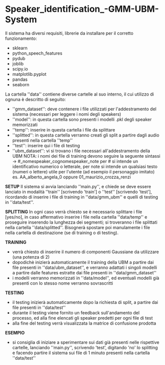# Speaker_identification_-GMM-UBM- System
Il sistema ha diversi requisiti, librerie da installare per il corretto funzionamento:
  - sklearn
  - python_speech_features
  - pydub
  - joblib
  - scipy.io
  - matplotlib.pyplot
  - pandas
  - seaborn

La cartella ''data'' contiene diverse cartelle al suo interno, il cui utilizzo di ognuna è descritto di seguito:
  - ''gmm_dataset'': deve contenere i file utilizzati per l'addestramento del sistema (necessari per leggere i nomi degli speakers)
  - ''model'': in questa cartella sono presenti i modelli .pkl degli speaker memorizzati
  - ''temp'': inserire in questa cartella i file da splittare
  - ''splitted'': in questa cartella verranno creati gli split a partire dagli audio presenti nella cartella ''temp''
  - ''test'': inserire qui i file di testing
  - ''ubm_dataset'': vi si trovano i file necessari all'addestramento della UBM
NOTA: i nomi dei file di training devono seguire la seguente sintassi -> #_nomespeaker_cognomespeaker_note
      per # si intende un identificativo numerico o letterale,
      per note si intende un qualsiasi testo (numeri o lettere) utile per l'utente (ad esempio il personaggio imitato)
      es. AA_alberto_angela_0 oppure 01_maurizio_crozza_renzi
      
**SETUP**
Il sistema si avvia lanciando ''main.py'', e chiede se deve essere lanciato in modalità ''train'' [scrivendo 'train'] o ''test'' [scrivendo 'test'], 
ricordando di inserire i file di training in ''data/gmm_ubm'' e quelli di testing in ''data/test''.

**SPLITTING**
In ogni caso verrà chiesto se è necessario splittare i file [yes/no], in caso affermativo inserire i file nella cartella ''data/temp'' e proseguire
inserendo la lunghezza dei segmenti; si troveranno i file splittati nella cartella ''data/splitted''. Bisognerà spostare poi manulamente i file nella
cartella di destinazione (se di training o di testing).

**TRAINING**
- verrà chiesto di inserire il numero di componenti Gaussiane da utilizzare (una potenza di 2)
- dopodichè inizierà automaticamente il training della UBM a partire dai file presenti in ''data/ubm_dataset'', e verranno adattati i singoli modelli
  a partire dalle features estratte dai file presenti in ''data/gmm_dataset''
- i modelli verranno memorizzati in ''data/model'', ed eventuali modelli già presenti con lo stesso nome verranno sovrascritti

**TESTING**
- il testing inizierà automaticamente dopo la richiesta di split, a partire dai file presenti in ''data/test''
- durante il testing viene fornito un feedback sull'andamento del processo, ed alla fine elencati gli speaker predetti per ogni file di test
- alla fine del testing verrà visualizzata la matrice di confusione prodotta

**ESEMPIO**
- si consiglia di iniziare a sperimentare sui dati già presenti nelle rispettive cartelle, lanciando ''main.py'', scrivendo 'test', digitando 'no' 
  lo splitting e facendo partire il sistema sui file di 1 minuto presenti nella cartella ''data/test''
